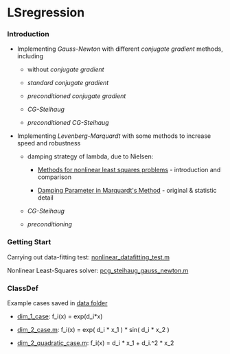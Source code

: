 # LSregression

### Introduction

- Implementing _Gauss-Newton_ with different _conjugate gradient_ methods, including

  - without _conjugate gradient_

  - _standard conjugate gradient_

  - _preconditioned conjugate gradient_

  - _CG-Steihaug_

  - _preconditioned CG-Steihaug_

- Implementing _Levenberg-Marquardt_ with some methods to increase speed and robustness

  - damping strategy of lambda, due to Nielsen:

    - [Methods for nonlinear least squares problems](http://www2.imm.dtu.dk/pubdb/edoc/imm3215.pdf) - introduction and comparison

    - [Damping Parameter in Marquardt's Method](http://www.imm.dtu.dk/documents/ftp/tr99/tr05_99.pdf) - original & statistic detail

  - _CG-Steihaug_

  - _preconditioning_
 

### Getting Start

Carrying out data-fitting test: [nonlinear_datafitting_test.m](../main/nonlinear_datafitting_test.m)

Nonlinear Least-Squares solver: [pcg_steihaug_gauss_newton.m](../main/nls_solvers/pcg_steihaug_gauss_newton.m)

### ClassDef

Example cases saved in [data folder](../main/data)

 - [dim_1_case](../main/data/dim_1_case.m):
f_i(x) = exp(d_i*x)

 - [dim_2_case.m](../main/data/dim_2_case.m):
f_i(x) = exp( d_i * x_1 ) * sin( d_i * x_2 )

 - [dim_2_quadratic_case.m](../main/data/dim_2_quadratic_case.m):
 f_i(x) = d_i * x_1  +  d_i.^2 * x_2
